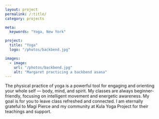 ```yaml
---
layout: project
permalink: /:title/
category: projects

meta:
  keywords: "Yoga, New York"

project:
  title: "Yoga"
  logo: "/photos/backbend.jpg"

images:
  - image:
    url: "/photos/backbend.jpg"
    alt: "Margaret practicing a backbend asana"
---
```

<p>The physical practice of yoga is a powerful tool for engaging and orienting your whole self — body, mind, and spirit. My classes are always beginner-friendly, focusing on intelligent movement and energetic awareness. My goal is for you to leave class refreshed and connected. I am eternally grateful to Magi Pierce and my community at Kula Yoga Project for their teachings and support.</p>
